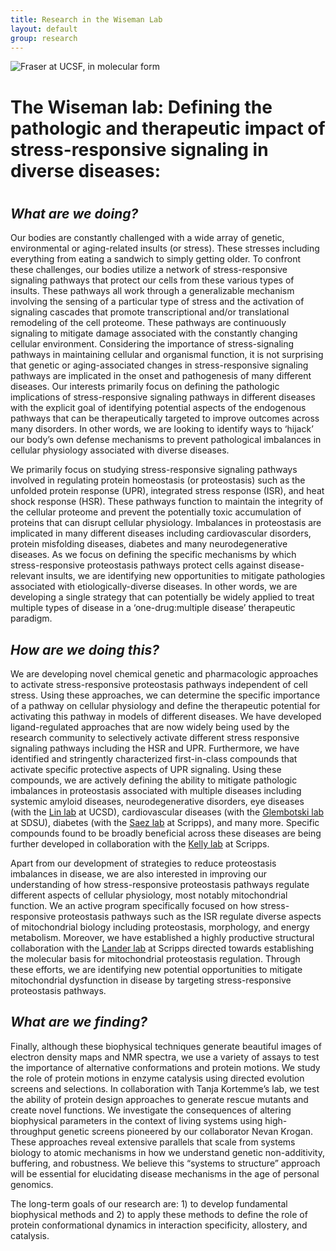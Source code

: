 ```yaml
---
title: Research in the Wiseman Lab
layout: default
group: research
---
```


<img class="img-fluid mx-auto d-block" src="/static/img/fraseratucsf.jpg" alt="Fraser at UCSF, in molecular form">

# The Wiseman lab: Defining the pathologic and therapeutic impact of stress-responsive signaling in diverse diseases:

#   



## *What are we doing?*

Our bodies are constantly challenged with a wide array of genetic, environmental or aging-related insults (or stress). These stresses including everything from eating a sandwich to simply getting older. To confront these challenges, our bodies utilize a network of stress-responsive signaling pathways that protect our cells from these various types of insults. These pathways all work through a generalizable mechanism involving the sensing of a particular type of stress and the activation of signaling cascades that promote transcriptional and/or translational remodeling of the cell proteome. These pathways are continuously signaling to mitigate damage associated with the constantly changing cellular environment. Considering the importance of stress-signaling pathways in maintaining cellular and organismal function, it is not surprising that genetic or aging-associated changes in stress-responsive signaling pathways are implicated in the onset and pathogenesis of many different diseases. Our interests primarily focus on defining the pathologic implications of stress-responsive signaling pathways in different diseases with the explicit goal of identifying potential aspects of the endogenous pathways that can be therapeutically targeted to improve outcomes across many disorders. In other words, we are looking to identify ways to ‘hijack’ our body’s own defense mechanisms to prevent pathological imbalances in cellular physiology associated with diverse diseases.

We primarily focus on studying stress-responsive signaling pathways involved in regulating protein homeostasis (or proteostasis) such as the unfolded protein response (UPR), integrated stress response (ISR), and heat shock response (HSR). These pathways function to maintain the integrity of the cellular proteome and prevent the potentially toxic accumulation of proteins that can disrupt cellular physiology. Imbalances in proteostasis are implicated in many different diseases including cardiovascular disorders, protein misfolding diseases, diabetes and many neurodegenerative diseases. As we focus on defining the specific mechanisms by which stress-responsive proteostasis pathways protect cells against disease-relevant insults, we are identifying new opportunities to mitigate pathologies associated with etiologically-diverse diseases. In other words, we are developing a single strategy that can potentially be widely applied to treat multiple types of disease in a ‘one-drug:multiple disease’ therapeutic paradigm.  


## *How are we doing this?*

We are developing novel chemical genetic and pharmacologic approaches to activate stress-responsive proteostasis pathways independent of cell stress. Using these approaches, we can determine the specific importance of a pathway on cellular physiology and define the therapeutic potential for activating this pathway in models of different diseases. We have developed ligand-regulated approaches that are now widely being used by the research community to selectively activate different stress responsive signaling pathways including the HSR and UPR. Furthermore, we have identified and stringently characterized first-in-class compounds that activate specific protective aspects of UPR signaling. Using these compounds, we are actively defining the ability to mitigate pathologic imbalances in proteostasis associated with multiple diseases including systemic amyloid diseases, neurodegenerative disorders, eye diseases (with the [Lin lab](https://medschool.ucsd.edu/som/pathology/research/labs/lin/Pages/default.aspx) at UCSD), cardiovascular diseases (with the [Glembotski lab](http://www.bio.sdsu.edu/Pub/glembotski/) at SDSU), diabetes (with the [Saez lab](https://www.scripps.edu/saez/lab_members.html) at Scripps), and many more. Specific compounds found to be broadly beneficial across these diseases are being further developed in collaboration with the [Kelly lab](https://www.scripps.edu/kelly/) at Scripps.

Apart from our development of strategies to reduce proteostasis imbalances in disease, we are also interested in improving our understanding of how stress-responsive proteostasis pathways regulate different aspects of cellular physiology, most notably mitochondrial function. We an active program specifically focused on how stress-responsive proteostasis pathways such as the ISR regulate diverse aspects of mitochondrial biology including proteostasis, morphology, and energy metabolism. Moreover, we have established a highly productive structural collaboration with the [Lander lab](http://www.lander-lab.com/) at Scripps directed towards establishing the molecular basis for mitochondrial proteostasis regulation. Through these efforts, we are identifying new potential opportunities to mitigate mitochondrial dysfunction in disease by targeting stress-responsive proteostasis pathways.  


## *What are we finding?*

Finally, although these biophysical techniques generate beautiful images of electron density maps and NMR spectra, we use a variety of assays to test the importance of alternative conformations and protein motions. We study the role of protein motions in enzyme catalysis using directed evolution screens and selections.  In collaboration with Tanja Kortemme’s lab, we test the ability of protein design approaches to generate rescue mutants and create novel functions. We investigate the consequences of altering biophysical parameters in the context of living systems using high-throughput genetic screens pioneered by our collaborator Nevan Krogan.  These approaches reveal extensive parallels that scale from systems biology to atomic mechanisms in how we understand genetic non-additivity, buffering, and robustness.  We believe this “systems to structure” approach will be essential for elucidating disease mechanisms in the age of personal genomics.  

The long-term goals of our research are: 1) to develop fundamental biophysical methods and 2) to apply these methods to define the role of protein conformational dynamics in interaction specificity, allostery, and catalysis.
